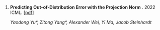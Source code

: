 
1. **Predicting Out-of-Distribution Error with the Projection Norm** . 2022 ICML.  [[pdf]([https://arxiv.org/abs/2203.05843](https://arxiv.org/pdf/2202.05834.pdf))]

    *Yaodong Yu\*, Zitong Yang\*, Alexander Wei, Yi Ma, Jacob Steinhardt*
